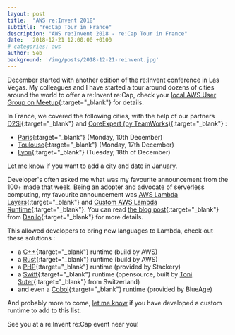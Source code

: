 ```yaml
---
layout: post
title:  "AWS re:Invent 2018"
subtitle: "re:Cap Tour in France"
description: "AWS re:Invent 2018 - re:Cap Tour in France"
date:   2018-12-21 12:00:00 +0100
# categories: aws
author: Seb
background: '/img/posts/2018-12-21-reinvent.jpg'
---
```


December started with another edition of the re:Invent conference in Las Vegas.  My colleagues and I have started a tour around dozens of cities around the world to offer a re:Invent re:Cap, check your [local AWS User Group on Meetup][meetupAWS]{:target="_blank"} for details.

In France, we covered the following cities, with the help of our partners [D2Si](https://www.d2si.io/){:target="_blank"} and [CoreExpert (by TeamWorks)](http://www.corexpert.net/){:target="_blank"} :

- [Paris](https://twitter.com/d2si/status/1072194945803534337){:target="_blank"} (Monday, 10th December)
- [Toulouse](https://twitter.com/d2siToulouse/status/1074746986002309121){:target="_blank"} (Monday, 17th December)
- [Lyon](https://twitter.com/d2si/status/1075096028330844163){:target="_blank"} (Tuesday, 18th of December)

[Let me know][me] if you want to add a city and date in January.

Developer's often asked me what was my favourite announcement from the 100+ made that week.  Being an adopter and advocate of serverless computing, my favourite announcement was [AWS Lambda Layers](https://docs.aws.amazon.com/lambda/latest/dg/configuration-layers.html){:target="_blank"} and [Custom AWS Lambda Runtime](https://docs.aws.amazon.com/lambda/latest/dg/runtimes-custom.html){:target="_blank"}.  You can read [the blog post](https://aws.amazon.com/blogs/aws/new-for-aws-lambda-use-any-programming-language-and-share-common-components/){:target="_blank"} from [Danilo](https://twitter.com/danilop){:target="_blank"} for more details.

This allowed developers to bring new languages to Lambda, check out these solutions :

- a [C++](https://aws.amazon.com/blogs/compute/introducing-the-c-lambda-runtime/){:target="_blank"} runtime (build by AWS)
- a [Rust](https://aws.amazon.com/blogs/opensource/rust-runtime-for-aws-lambda/){:target="_blank"} runtime (build by AWS)
- a [PHP](https://www.stackery.io/blog/aws-lambda-php/){:target="_blank"} runtime (provided by Stackery)
- a [Swift](https://github.com/tonisuter/aws-lambda-swift){:target="_blank"} runtime (opensource, built by [Toni Suter](https://tonisuter.com/){:target="_blank"} from Switzerland)
- and even a [Cobol](https://www.bluage.com/news/serverless-cobol){:target="_blank"} runtime (provided by BlueAge)

And probably more to come, [let me know][me] if you have developed a custom runtime to add to this list.

See you at a re:Invent re:Cap event near you!

[meetupAWS]: https://www.meetup.com/find/?allMeetups=false&keywords=AWS
[me]: https://twitter.com/sebsto